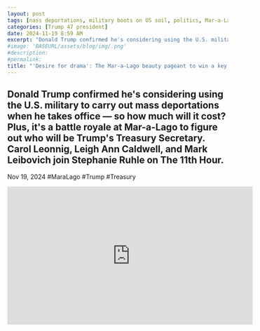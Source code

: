 ```yaml
---
layout: post
tags: [nass deportations, military boots on US soil, politics, Mar-a-Lago, Treasury, video]
categories: [Trump 47 president]
date: 2024-11-19 8:59 AM
excerpt: "Donald Trump confirmed he's considering using the U.S. military to carry out mass deportations when he takes office — so how much will it cost? Plus, it's a battle royale at Mar-a-Lago to figure out who will be Trump's Treasury Secretary. Carol Leonnig, Leigh Ann Caldwell, and Mark Leibovich join Stephanie Ruhle on The 11th Hour."
#image: 'BASEURL/assets/blog/img/.png'
#description:
#permalink:
title: "'Desire for drama': The Mar-a-Lago beauty pageant to win a key Trump position"
---
```



## Donald Trump confirmed he's considering using the U.S. military to carry out mass deportations when he takes office — so how much will it cost? Plus, it's a battle royale at Mar-a-Lago to figure out who will be Trump's Treasury Secretary. Carol Leonnig, Leigh Ann Caldwell, and Mark Leibovich join Stephanie Ruhle on The 11th Hour.

Nov 19, 2024  #MaraLago #Trump #Treasury

<iframe width="560" height="315" src="https://www.youtube.com/embed/tpTjyQyEQeg?si=nM43Gh8KaHWzHdLg" title="YouTube video player" frameborder="0" allow="accelerometer; autoplay; clipboard-write; encrypted-media; gyroscope; picture-in-picture; web-share" referrerpolicy="strict-origin-when-cross-origin" allowfullscreen></iframe>

